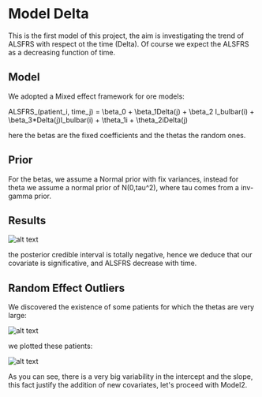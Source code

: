 # Model Delta
This is the first model of this project, the aim is investigating the trend of ALSFRS with respect ot the time (Delta). Of course we expect the ALSFRS as a decreasing function of time.

## Model
We adopted a Mixed effect framework for ore models:

ALSFRS_(patient_i, time_j) = \beta_0 + \beta_1Delta(j) + \beta_2 I_bulbar(i) + \beta_3*Delta(j)I_bulbar(i) + \theta_1i + \theta_2iDelta(j)

here the betas are the fixed coefficients and the thetas the random ones.

## Prior

For the betas, we assume a Normal prior with fix variances, instead for theta we assume a normal prior of N(0,tau^2), where tau comes from a inv-gamma prior. 

## Results

![alt text](https://github.com/massimiliano96/ALS_Bayesian_Analysis/blob/master/model1/images/plot_model1_beta2.%20jpeg)

the posterior credible interval is totally negative, hence we deduce that our covariate is significative, and ALSFRS decrease with time.

## Random Effect Outliers

We discovered the existence of some patients for which the thetas are very large:

![alt text](https://github.com/massimiliano96/ALS_Bayesian_Analysis/blob/master/model1/images/random_effect_outliers.%20jpeg)

we plotted these patients:

![alt text](https://github.com/massimiliano96/ALS_Bayesian_Analysis/blob/master/model1/images/outliers_score.%20jpeg)

As you can see, there is a very big variability in the intercept and the slope, this fact justify the addition of new covariates, let's proceed with Model2.
